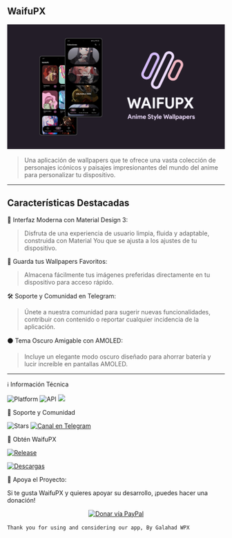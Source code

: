 ## WaifuPX
![alt text](https://raw.githubusercontent.com/WaifuPX-DG/WaifuPX/main/App/Resources/Documents/wpx_latest.png)

> Una aplicación de wallpapers que te ofrece una vasta colección de personajes icónicos y paisajes impresionantes del mundo del anime para personalizar tu dispositivo.
----
## Características Destacadas
🎨 Interfaz Moderna con Material Design 3:
> Disfruta de una experiencia de usuario limpia, fluida y adaptable, construida con Material You que se ajusta a los ajustes de tu dispositivo.

📲 Guarda tus Wallpapers Favoritos:
   > Almacena fácilmente tus imágenes preferidas directamente en tu dispositivo para acceso rápido.

🛠️ Soporte y Comunidad en Telegram:
> Únete a nuestra comunidad para sugerir nuevas funcionalidades, contribuir con contenido o reportar cualquier incidencia de la aplicación.

⚫ Tema Oscuro Amigable con AMOLED:
> Incluye un elegante modo oscuro diseñado para ahorrar batería y lucir increíble en pantallas AMOLED.

----

ℹ️ Información Técnica

![Platform](https://img.shields.io/badge/android-platform?style=for-the-badge&label=platform&labelColor=21262d&color=6e7681)
![API](https://img.shields.io/badge/23%2B-level?style=for-the-badge&logo=android&logoColor=3cd382&label=API&labelColor=21262d&color=ff663b)
<img src="https://img.shields.io/badge/Material%20Design-757575?style=for-the-badge&logo=material-design&logoColor=white"/>

🌟 Soporte y Comunidad

![Stars](https://img.shields.io/github/stars/WaifuPX-DG/WaifuPX?color=%23b597f4&style=for-the-badge)
[![Canal en Telegram](https://img.shields.io/badge/Canal_Telegram-2CA5E0.svg?style=for-the-badge&logo=Telegram)](https://t.me/waifupx_official "Contact me in Telegram")

📲 Obtén WaifuPX

[![Release](https://img.shields.io/github/v/release/WaifuPX-DG/WaifuPX?color=%23b597f4&style=for-the-badge)](https://github.com/WaifuPX-DG/WaifuPX/releases/latest)

[![Descargas](https://img.shields.io/github/downloads/WaifuPX-DG/WaifuPX/total?color=%23b597f4&label=Descargar&style=for-the-badge)](https://github.com/WaifuPX-DG/WaifuPX/releases)

 
💖 Apoya el Proyecto:

Si te gusta WaifuPX y quieres apoyar su desarrollo, ¡puedes hacer una donación!
<p align="center">

<a href="https://paypal.me/WaifuPX">
<img src="https://github.com/aha999/DonateButtons/blob/1371730702589476cbd31790685ded66857a1f08/Paypal.png" width="175" alt="Donar vía PayPal">
</a>

```Thank you for using and considering our app, By Galahad WPX```
</p>
 

